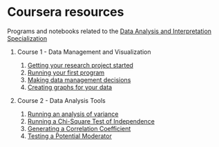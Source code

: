 # Coursera resources

Programs and notebooks related to the [Data Analysis and Interpretation Specialization](https://www.coursera.org/specializations/data-analysis)

1. Course 1 - Data Management and Visualization
    1. [Getting your research project started](http://fcollonval.tumblr.com/post/144046667654/is-internet-usage-increasing-suicide-rate)
    2. [Running your first program](Data_Analysis_First_Program.ipynb)
    3. [Making data management decisions](Making_Data_Management.ipynb)
    4. [Creating graphs for your data](Visualizing_Data.ipynb)

2. Course 2 - Data Analysis Tools
    1. [Running an analysis of variance](Analysis_Variance.ipynb)
    2. [Running a Chi-Square Test of Independence](Chi-Square_Test.ipynb)
    3. [Generating a Correlation Coefficient](PearsonCorrelation.ipynb)
    4. [Testing a Potential Moderator](PotentialModerator.ipynb)
    